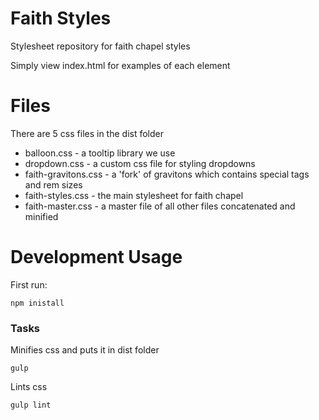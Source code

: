 # Faith Styles
Stylesheet repository for faith chapel styles

Simply view index.html for examples of each element

# Files

There are 5 css files in the dist folder

* balloon.css - a tooltip library we use
* dropdown.css - a custom css file for styling dropdowns
* faith-gravitons.css - a 'fork' of gravitons which contains special tags and rem sizes
* faith-styles.css - the main stylesheet for faith chapel
* faith-master.css - a master file of all other files concatenated and minified

# Development Usage

First run:
```
npm inistall
```

### Tasks
Minifies css and puts it in dist folder
```
gulp
```

Lints css
```
gulp lint
```
